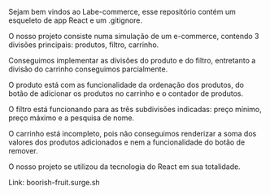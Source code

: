 Sejam bem vindos ao Labe-commerce, esse repositório contém um esqueleto de app React e um .gitignore.

O nosso projeto consiste numa simulação de um e-commerce, contendo 3 divisões principais: produtos, filtro, carrinho.

Conseguimos implementar as divisões do produto e do filtro, entretanto a divisão do carrinho conseguimos parcialmente.

O produto está com as funcionalidade da ordenação dos produtos, do botão de adicionar os produtos no carrinho e o contador de produtos.

O filtro está funcionando para as três subdivisões indicadas: preço mínimo, preço máximo e a pesquisa de nome.

O carrinho está incompleto, pois não conseguimos renderizar a soma dos valores dos produtos adicionados e nem a funcionalidade do botão de remover.

O nosso projeto se utilizou da tecnologia do React em sua totalidade. 







Link: boorish-fruit.surge.sh
